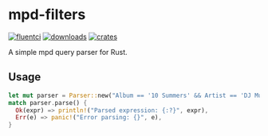 # mpd-filters

[![fluentci](https://github.com/tsirysndr/mpd-filters/actions/workflows/ci.yml/badge.svg)](https://github.com/tsirysndr/mpd-filters/actions/workflows/ci.yml)
[![downloads](https://img.shields.io/crates/dr/mpd-filters)](https://crates.io/crates/mpd-filters)
[![crates](https://img.shields.io/crates/v/mpd-filters.svg)](https://crates.io/crates/mpd-filters)

A simple mpd query parser for Rust.

## Usage

```Rust
let mut parser = Parser::new("Album == '10 Summers' && Artist == 'DJ Mustard'");
match parser.parse() {
  Ok(expr) => println!("Parsed expression: {:?}", expr),
  Err(e) => panic!("Error parsing: {}", e),
}
```
